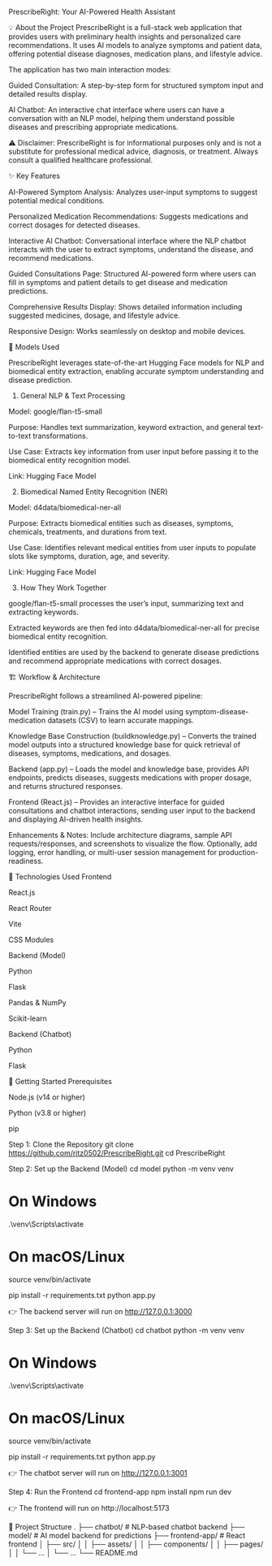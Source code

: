PrescribeRight: Your AI-Powered Health Assistant

💡 About the Project
PrescribeRight is a full-stack web application that provides users with preliminary health insights and personalized care recommendations. It uses AI models to analyze symptoms and patient data, offering potential disease diagnoses, medication plans, and lifestyle advice.

The application has two main interaction modes:

Guided Consultation: A step-by-step form for structured symptom input and detailed results display.

AI Chatbot: An interactive chat interface where users can have a conversation with an NLP model, helping them understand possible diseases and prescribing appropriate medications.

⚠️ Disclaimer: PrescribeRight is for informational purposes only and is not a substitute for professional medical advice, diagnosis, or treatment. Always consult a qualified healthcare professional.

✨ Key Features

AI-Powered Symptom Analysis: Analyzes user-input symptoms to suggest potential medical conditions.

Personalized Medication Recommendations: Suggests medications and correct dosages for detected diseases.

Interactive AI Chatbot: Conversational interface where the NLP chatbot interacts with the user to extract symptoms, understand the disease, and recommend medications.

Guided Consultations Page: Structured AI-powered form where users can fill in symptoms and patient details to get disease and medication predictions.

Comprehensive Results Display: Shows detailed information including suggested medicines, dosage, and lifestyle advice.

Responsive Design: Works seamlessly on desktop and mobile devices.

🧠 Models Used

PrescribeRight leverages state-of-the-art Hugging Face models for NLP and biomedical entity extraction, enabling accurate symptom understanding and disease prediction.

1. General NLP & Text Processing

Model: google/flan-t5-small

Purpose: Handles text summarization, keyword extraction, and general text-to-text transformations.

Use Case: Extracts key information from user input before passing it to the biomedical entity recognition model.

Link: Hugging Face Model

2. Biomedical Named Entity Recognition (NER)

Model: d4data/biomedical-ner-all

Purpose: Extracts biomedical entities such as diseases, symptoms, chemicals, treatments, and durations from text.

Use Case: Identifies relevant medical entities from user inputs to populate slots like symptoms, duration, age, and severity.

Link: Hugging Face Model

3. How They Work Together

google/flan-t5-small processes the user’s input, summarizing text and extracting keywords.

Extracted keywords are then fed into d4data/biomedical-ner-all for precise biomedical entity recognition.

Identified entities are used by the backend to generate disease predictions and recommend appropriate medications with correct dosages.

🏗️ Workflow & Architecture

PrescribeRight follows a streamlined AI-powered pipeline:

Model Training (train.py) – Trains the AI model using symptom-disease-medication datasets (CSV) to learn accurate mappings.

Knowledge Base Construction (buildknowledge.py) – Converts the trained model outputs into a structured knowledge base for quick retrieval of diseases, symptoms, medications, and dosages.

Backend (app.py) – Loads the model and knowledge base, provides API endpoints, predicts diseases, suggests medications with proper dosage, and returns structured responses.

Frontend (React.js) – Provides an interactive interface for guided consultations and chatbot interactions, sending user input to the backend and displaying AI-driven health insights.

Enhancements & Notes: Include architecture diagrams, sample API requests/responses, and screenshots to visualize the flow. Optionally, add logging, error handling, or multi-user session management for production-readiness.

🚀 Technologies Used
Frontend

React.js

React Router

Vite

CSS Modules

Backend (Model)

Python

Flask

Pandas & NumPy

Scikit-learn

Backend (Chatbot)

Python

Flask

🔧 Getting Started
Prerequisites

Node.js (v14 or higher)

Python (v3.8 or higher)

pip

Step 1: Clone the Repository
git clone https://github.com/ritz0502/PrescribeRight.git
cd PrescribeRight

Step 2: Set up the Backend (Model)
cd model
python -m venv venv

# On Windows
.\venv\Scripts\activate

# On macOS/Linux
source venv/bin/activate

pip install -r requirements.txt
python app.py


👉 The backend server will run on http://127.0.0.1:3000

Step 3: Set up the Backend (Chatbot)
cd chatbot
python -m venv venv

# On Windows
.\venv\Scripts\activate

# On macOS/Linux
source venv/bin/activate

pip install -r requirements.txt
python app.py


👉 The chatbot server will run on http://127.0.0.1:3001

Step 4: Run the Frontend
cd frontend-app
npm install
npm run dev


👉 The frontend will run on http://localhost:5173

📁 Project Structure
.
├── chatbot/            # NLP-based chatbot backend
├── model/              # AI model backend for predictions
├── frontend-app/       # React frontend
│   ├── src/
│   │   ├── assets/
│   │   ├── components/
│   │   ├── pages/
│   │   └── ...
│   └── ...
└── README.md
